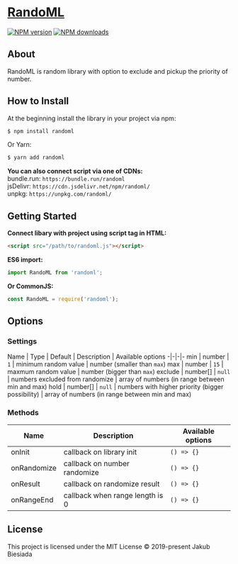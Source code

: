 # [RandoML](https://github.com/jb1905/randoml)

[![NPM version](http://img.shields.io/npm/v/randoml.svg?style=flat-square)](https://www.npmjs.com/package/randoml)
[![NPM downloads](http://img.shields.io/npm/dm/randoml.svg?style=flat-square)](https://www.npmjs.com/package/randoml)

## About
RandoML is random library with option to exclude and pickup the priority of number.

## How to Install
At the beginning install the library in your project via npm:
```bash
$ npm install randoml
```

Or Yarn:
```bash
$ yarn add randoml
```

**You can also connect script via one of CDNs:**<br>
bundle.run: `https://bundle.run/randoml`<br>
jsDelivr: `https://cdn.jsdelivr.net/npm/randoml/`<br>
unpkg: `https://unpkg.com/randoml/`

## Getting Started
**Connect libary with project using script tag in HTML:**
```html
<script src="/path/to/randoml.js"></script>
```

**ES6 import:**
```js
import RandoML from 'randoml';
```

**Or CommonJS:**
```js
const RandoML = require('randoml');
```

## Options
### Settings
Name | Type | Default | Description | Available options
-|-|-|-
min | number | `1` | minimum random value | number (smaller than `max`)
max | number | `15` | maxmum random value | number (bigger than `max`)
exclude | number[] | `null` | numbers excluded from randomize | array of numbers (in range between min and max)
hold | number[] | `null` | numbers with higher priority (bigger possibility) | array of numbers (in range between min and max)

### Methods
Name | Description | Available options
-|-|-
onInit | callback on library init | `() => {}`
onRandomize | callback on number randomize | `() => {}`
onResult | callback on randomize result | `() => {}`
onRangeEnd | callback when range length is 0 | `() => {}`

## License
This project is licensed under the MIT License © 2019-present Jakub Biesiada
